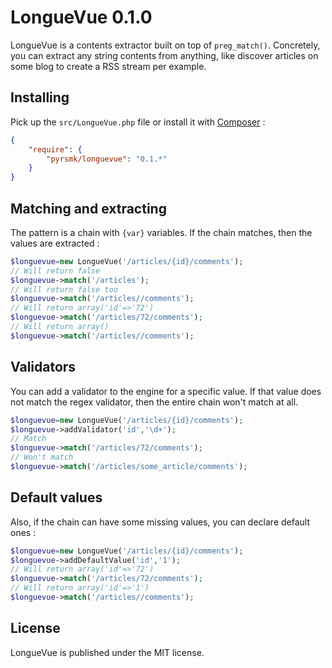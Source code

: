 LongueVue 0.1.0
===============

LongueVue is a contents extractor built on top of `preg_match()`. Concretely, you can extract any string contents from anything, like discover articles on some blog to create a RSS stream per example.

Installing
----------

Pick up the `src/LongueVue.php` file or install it with [Composer](https://getcomposer.org/) :

```json
{
    "require": {
        "pyrsmk/longuevue": "0.1.*"
    }
}
```

Matching and extracting
-----------------------

The pattern is a chain with `{var}` variables. If the chain matches, then the values are extracted :

```php
$longuevue=new LongueVue('/articles/{id}/comments');
// Will return false
$longuevue->match('/articles');
// Will return false too
$longuevue->match('/articles//comments');
// Will return array('id'=>'72')
$longuevue->match('/articles/72/comments');
// Will return array()
$longuevue->match('/articles//comments');
```

Validators
----------

You can add a validator to the engine for a specific value. If that value does not match the regex validator, then the entire chain won't match at all.

```php
$longuevue=new LongueVue('/articles/{id}/comments');
$longuevue->addValidator('id','\d+');
// Match
$longuevue->match('/articles/72/comments');
// Won't match
$longuevue->match('/articles/some_article/comments');
```

Default values
--------------

Also, if the chain can have some missing values, you can declare default ones :

```php
$longuevue=new LongueVue('/articles/{id}/comments');
$longuevue->addDefaultValue('id','1');
// Will return array('id'=>'72')
$longuevue->match('/articles/72/comments');
// Will return array('id'=>'1')
$longuevue->match('/articles//comments');
```

License
-------

LongueVue is published under the MIT license.
